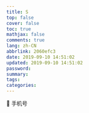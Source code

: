 ```yaml
---
title: S
top: false
cover: false
toc: true
mathjax: false
comments: true
lang: zh-CN
abbrlink: 2060efc3
date: 2019-09-10 14:51:02
updated: 2019-09-10 14:51:02
password:
summary:
tags:
categories:
---
```


:book: 手机号